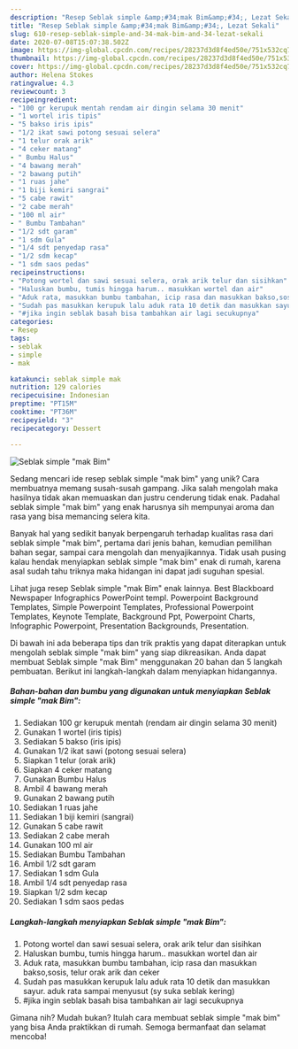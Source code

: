 ```yaml
---
description: "Resep Seblak simple &amp;#34;mak Bim&amp;#34;, Lezat Sekali"
title: "Resep Seblak simple &amp;#34;mak Bim&amp;#34;, Lezat Sekali"
slug: 610-resep-seblak-simple-and-34-mak-bim-and-34-lezat-sekali
date: 2020-07-08T15:07:38.502Z
image: https://img-global.cpcdn.com/recipes/28237d3d8f4ed50e/751x532cq70/seblak-simple-mak-bim-foto-resep-utama.jpg
thumbnail: https://img-global.cpcdn.com/recipes/28237d3d8f4ed50e/751x532cq70/seblak-simple-mak-bim-foto-resep-utama.jpg
cover: https://img-global.cpcdn.com/recipes/28237d3d8f4ed50e/751x532cq70/seblak-simple-mak-bim-foto-resep-utama.jpg
author: Helena Stokes
ratingvalue: 4.3
reviewcount: 3
recipeingredient:
- "100 gr kerupuk mentah rendam air dingin selama 30 menit"
- "1 wortel iris tipis"
- "5 bakso iris ipis"
- "1/2 ikat sawi potong sesuai selera"
- "1 telur orak arik"
- "4 ceker matang"
- " Bumbu Halus"
- "4 bawang merah"
- "2 bawang putih"
- "1 ruas jahe"
- "1 biji kemiri sangrai"
- "5 cabe rawit"
- "2 cabe merah"
- "100 ml air"
- " Bumbu Tambahan"
- "1/2 sdt garam"
- "1 sdm Gula"
- "1/4 sdt penyedap rasa"
- "1/2 sdm kecap"
- "1 sdm saos pedas"
recipeinstructions:
- "Potong wortel dan sawi sesuai selera, orak arik telur dan sisihkan"
- "Haluskan bumbu, tumis hingga harum.. masukkan wortel dan air"
- "Aduk rata, masukkan bumbu tambahan, icip rasa dan masukkan bakso,sosis, telur orak arik dan ceker"
- "Sudah pas masukkan kerupuk lalu aduk rata 10 detik dan masukkan sayur. aduk rata sampai menyusut (sy suka seblak kering)"
- "#jika ingin seblak basah bisa tambahkan air lagi secukupnya"
categories:
- Resep
tags:
- seblak
- simple
- mak

katakunci: seblak simple mak 
nutrition: 129 calories
recipecuisine: Indonesian
preptime: "PT15M"
cooktime: "PT36M"
recipeyield: "3"
recipecategory: Dessert

---
```



![Seblak simple &#34;mak Bim&#34;](https://img-global.cpcdn.com/recipes/28237d3d8f4ed50e/751x532cq70/seblak-simple-mak-bim-foto-resep-utama.jpg)

Sedang mencari ide resep seblak simple &#34;mak bim&#34; yang unik? Cara membuatnya memang susah-susah gampang. Jika salah mengolah maka hasilnya tidak akan memuaskan dan justru cenderung tidak enak. Padahal seblak simple &#34;mak bim&#34; yang enak harusnya sih mempunyai aroma dan rasa yang bisa memancing selera kita.

Banyak hal yang sedikit banyak berpengaruh terhadap kualitas rasa dari seblak simple &#34;mak bim&#34;, pertama dari jenis bahan, kemudian pemilihan bahan segar, sampai cara mengolah dan menyajikannya. Tidak usah pusing kalau hendak menyiapkan seblak simple &#34;mak bim&#34; enak di rumah, karena asal sudah tahu triknya maka hidangan ini dapat jadi suguhan spesial.

Lihat juga resep Seblak simple &#34;mak Bim&#34; enak lainnya. Best Blackboard Newspaper Infographics PowerPoint templ. Powerpoint Background Templates, Simple Powerpoint Templates, Professional Powerpoint Templates, Keynote Template, Background Ppt, Powerpoint Charts, Infographic Powerpoint, Presentation Backgrounds, Presentation.


Di bawah ini ada beberapa tips dan trik praktis yang dapat diterapkan untuk mengolah seblak simple &#34;mak bim&#34; yang siap dikreasikan. Anda dapat membuat Seblak simple &#34;mak Bim&#34; menggunakan 20 bahan dan 5 langkah pembuatan. Berikut ini langkah-langkah dalam menyiapkan hidangannya.

<!--inarticleads1-->

##### Bahan-bahan dan bumbu yang digunakan untuk menyiapkan Seblak simple &#34;mak Bim&#34;:

1. Sediakan 100 gr kerupuk mentah (rendam air dingin selama 30 menit)
1. Gunakan 1 wortel (iris tipis)
1. Sediakan 5 bakso (iris ipis)
1. Gunakan 1/2 ikat sawi (potong sesuai selera)
1. Siapkan 1 telur (orak arik)
1. Siapkan 4 ceker matang
1. Gunakan  Bumbu Halus
1. Ambil 4 bawang merah
1. Gunakan 2 bawang putih
1. Sediakan 1 ruas jahe
1. Sediakan 1 biji kemiri (sangrai)
1. Gunakan 5 cabe rawit
1. Sediakan 2 cabe merah
1. Gunakan 100 ml air
1. Sediakan  Bumbu Tambahan
1. Ambil 1/2 sdt garam
1. Sediakan 1 sdm Gula
1. Ambil 1/4 sdt penyedap rasa
1. Siapkan 1/2 sdm kecap
1. Sediakan 1 sdm saos pedas




<!--inarticleads2-->

##### Langkah-langkah menyiapkan Seblak simple &#34;mak Bim&#34;:

1. Potong wortel dan sawi sesuai selera, orak arik telur dan sisihkan
1. Haluskan bumbu, tumis hingga harum.. masukkan wortel dan air
1. Aduk rata, masukkan bumbu tambahan, icip rasa dan masukkan bakso,sosis, telur orak arik dan ceker
1. Sudah pas masukkan kerupuk lalu aduk rata 10 detik dan masukkan sayur. aduk rata sampai menyusut (sy suka seblak kering)
1. #jika ingin seblak basah bisa tambahkan air lagi secukupnya




Gimana nih? Mudah bukan? Itulah cara membuat seblak simple &#34;mak bim&#34; yang bisa Anda praktikkan di rumah. Semoga bermanfaat dan selamat mencoba!
